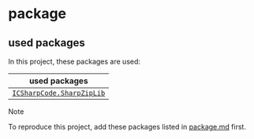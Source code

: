 # package
## used packages
In this project, these packages are used:

| used packages |
| --- |
|[`ICSharpCode.SharpZipLib`](https://github.com/icsharpcode/SharpZipLib)

> [!NOTE]
> To reproduce this project, add these packages listed in [package.md](https://github.com/40843245/CSharp-Project/blob/main/File%20Handler/GZipHandler/package.md) first.

